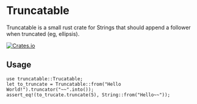 # Truncatable

Truncatable is a small rust crate for Strings that should append a follower when truncated (eg, ellipsis).

[![Crates.io][crates-badge]][crates-url]

[crates-badge]: https://img.shields.io/crates/v/truncatable.svg
[crates-url]: https://crates.io/crates/truncatable

## Usage

```
use truncatable::Trucatable;
let to_truncate = Truncatable::from("Hello World!").truncator("~~".into());
assert_eq!(to_trucate.truncate(5), String::from("Hello~~"));
```
